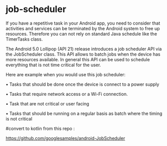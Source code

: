 # job-scheduler

If you have a repetitive task in your Android app, you need to consider that activities and services can be terminated by the Android system to free up resources. Therefore you can not rely on standard Java schedule like the TimerTasks class.


The Android 5.0 Lollipop (API 21) release introduces a job scheduler API via the JobScheduler class. This API allows to batch jobs when the device has more resources available. In general this API can be used to schedule everything that is not time critical for the user.


Here are example when you would use this job scheduler:

•	Tasks that should be done once the device is connect to a power supply

•	Tasks that require network access or a Wi-Fi connection.

•	Task that are not critical or user facing

•	Tasks that should be running on a regular basis as batch where the timing is not critical


#convert to kotlin from this repo : 

https://github.com/googlesamples/android-JobScheduler


